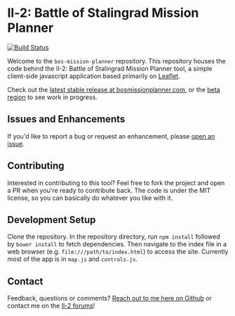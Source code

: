 # Il-2: Battle of Stalingrad Mission Planner

[![Build Status](https://travis-ci.org/gavincabbage/bos-mission-planner.svg?branch=master)](https://travis-ci.org/gavincabbage/bos-mission-planner)

Welcome to the `bos-mission-planner` repository. This repository houses the code behind the Il-2: Battle of Stalingrad Mission Planner tool, a simple client-side javascript application based primarily on [Leaflet](http://leafletjs.com/).

Check out the [latest stable release at bosmissionplanner.com](http://bosmissionplanner.com), or the [beta region](http://beta.bosmissionplanner.com) to see work in progress.

## Issues and Enhancements

If you'd like to report a bug or request an enhancement, please [open an issue](https://github.com/gavincabbage/bos-mission-planner/issues).

## Contributing

Interested in contributing to this tool? Feel free to fork the project and open a PR when you're ready to contribute back. The code is under the MIT license, so you can basically do whatever you like with it.

## Development Setup

Clone the repository. In the repository directory, run `npm install` followed by `bower install` to fetch dependencies. Then navigate to the index file in a web browser (e.g. `file:///path/to/index.html`) to access the site. Currently most of the app is in `map.js` and `controls.js`.

## Contact

Feedback, questions or comments? [Reach out to me here on Github](https://github.com/gavincabbage) or contact me on the [Il-2 forums](http://forum.il2sturmovik.com/user/90440-curiousgamblerr/)!
